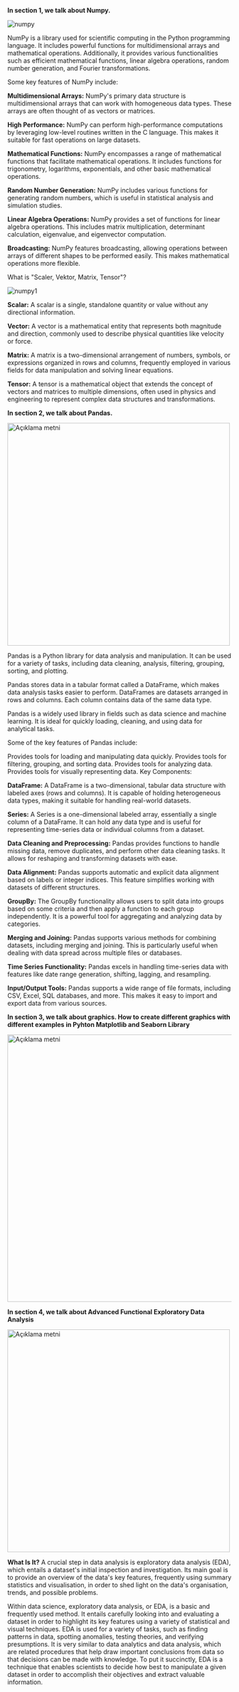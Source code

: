**In section 1, we talk about Numpy.**

![numpy](https://github.com/Bilgehanyaylali/collaboration/assets/151865735/316f182d-426f-4177-af38-85b1dbcd9fca)


NumPy is a library used for scientific computing in the Python programming language. It includes powerful functions for multidimensional arrays and mathematical operations. Additionally, it provides various functionalities such as efficient mathematical functions, linear algebra operations, random number generation, and Fourier transformations.

Some key features of NumPy include:

**Multidimensional Arrays:** NumPy's primary data structure is multidimensional arrays that can work with homogeneous data types. These arrays are often thought of as vectors or matrices.

**High Performance:** NumPy can perform high-performance computations by leveraging low-level routines written in the C language. This makes it suitable for fast operations on large datasets.

**Mathematical Functions:** NumPy encompasses a range of mathematical functions that facilitate mathematical operations. It includes functions for trigonometry, logarithms, exponentials, and other basic mathematical operations.

**Random Number Generation:** NumPy includes various functions for generating random numbers, which is useful in statistical analysis and simulation studies.

**Linear Algebra Operations:** NumPy provides a set of functions for linear algebra operations. This includes matrix multiplication, determinant calculation, eigenvalue, and eigenvector computation.

**Broadcasting:** NumPy features broadcasting, allowing operations between arrays of different shapes to be performed easily. This makes mathematical operations more flexible.

What is "Scaler, Vektor, Matrix, Tensor"?

![numpy1](https://github.com/Bilgehanyaylali/collaboration/assets/151865735/306a079a-f710-4d17-8bf7-de42a5fd4c74)


**Scalar:** A scalar is a single, standalone quantity or value without any directional information.

**Vector:** A vector is a mathematical entity that represents both magnitude and direction, commonly used to describe physical quantities like velocity or force.

**Matrix:** A matrix is a two-dimensional arrangement of numbers, symbols, or expressions organized in rows and columns, frequently employed in various fields for data manipulation and solving linear equations.

**Tensor:** A tensor is a mathematical object that extends the concept of vectors and matrices to multiple dimensions, often used in physics and engineering to represent complex data structures and transformations.

**In section 2, we talk about Pandas.**


<img src="https://github.com/Bilgehanyaylali/collaboration/assets/151865735/e1e50a81-7dd3-44ae-96c9-e053d8204689" alt="Açıklama metni" width="500">


Pandas is a Python library for data analysis and manipulation. It can be used for a variety of tasks, including data cleaning, analysis, filtering, grouping, sorting, and plotting.

Pandas stores data in a tabular format called a DataFrame, which makes data analysis tasks easier to perform. DataFrames are datasets arranged in rows and columns. Each column contains data of the same data type.

Pandas is a widely used library in fields such as data science and machine learning. It is ideal for quickly loading, cleaning, and using data for analytical tasks.

Some of the key features of Pandas include:

Provides tools for loading and manipulating data quickly.
Provides tools for filtering, grouping, and sorting data.
Provides tools for analyzing data.
Provides tools for visually representing data.
Key Components:

**DataFrame:** A DataFrame is a two-dimensional, tabular data structure with labeled axes (rows and columns). It is capable of holding heterogeneous data types, making it suitable for handling real-world datasets.

**Series:** A Series is a one-dimensional labeled array, essentially a single column of a DataFrame. It can hold any data type and is useful for representing time-series data or individual columns from a dataset.

**Data Cleaning and Preprocessing:** Pandas provides functions to handle missing data, remove duplicates, and perform other data cleaning tasks. It allows for reshaping and transforming datasets with ease.

**Data Alignment:** Pandas supports automatic and explicit data alignment based on labels or integer indices. This feature simplifies working with datasets of different structures.

**GroupBy:** The GroupBy functionality allows users to split data into groups based on some criteria and then apply a function to each group independently. It is a powerful tool for aggregating and analyzing data by categories.

**Merging and Joining:** Pandas supports various methods for combining datasets, including merging and joining. This is particularly useful when dealing with data spread across multiple files or databases.

**Time Series Functionality:** Pandas excels in handling time-series data with features like date range generation, shifting, lagging, and resampling.

**Input/Output Tools:** Pandas supports a wide range of file formats, including CSV, Excel, SQL databases, and more. This makes it easy to import and export data from various sources.

**In section 3, we talk about graphics. How to create different graphics with different examples in Pyhton Matplotlib and Seaborn Library** 

<img src="https://github.com/Bilgehanyaylali/collaboration/assets/151865735/05955629-edcb-437a-9083-b2298ca9f0c5" alt="Açıklama metni" width="600">


**In section 4, we talk about Advanced Functional Exploratory Data Analysis**


 <img src="https://github.com/Bilgehanyaylali/collaboration/assets/151865735/493bc5ee-dbe7-4f31-8d0c-5048577de604" alt="Açıklama metni" width="500">




**What Is It?**
A crucial step in data analysis is exploratory data analysis (EDA), which entails a dataset's initial inspection and investigation. 
Its main goal is to provide an overview of the data's key features, frequently using summary statistics and visualisation, 
in order to shed light on the data's organisation, trends, and possible problems.

Within data science, exploratory data analysis, or EDA, is a basic and frequently used method. It entails carefully 
looking into and evaluating a dataset in order to highlight its key features using a variety of statistical and visual techniques.
EDA is used for a variety of tasks, such as finding patterns in data, spotting anomalies, testing theories, and verifying presumptions. 
It is very similar to data analytics and data analysis, which are related procedures that help draw important conclusions from data so that 
decisions can be made with knowledge. To put it succinctly, EDA is a technique that enables scientists to decide how best to manipulate
a given dataset in order to accomplish their objectives and extract valuable information.
